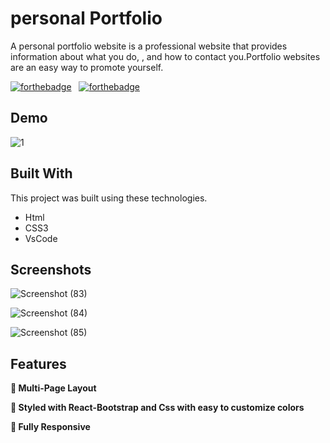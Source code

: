 
# personal Portfolio

A personal portfolio website is a professional website that provides information about what you do, , and how to contact you.Portfolio websites are an easy way to promote yourself.



[![forthebadge](https://forthebadge.com/images/badges/built-with-love.svg)](https://forthebadge.com) &nbsp;
[![forthebadge](https://forthebadge.com/images/badges/open-source.svg)](https://forthebadge.com) &nbsp;

## Demo

![1](https://user-images.githubusercontent.com/107365081/211529293-0d6c778f-c080-409a-8902-7bb2f048ee72.gif)

## Built With

This project was built using these technologies.

- Html
- CSS3
- VsCode

## Screenshots

![Screenshot (83)](https://user-images.githubusercontent.com/107365081/211529856-baef18da-065d-4888-bbc0-67529f6d7424.png)


![Screenshot (84)](https://user-images.githubusercontent.com/107365081/211529871-7c651d59-0798-4aa6-8bec-3cf9ac519f11.png)


![Screenshot (85)](https://user-images.githubusercontent.com/107365081/211529863-7bafb924-ad8e-4a38-ab75-6a81a0aa2190.png)



## Features

**📖 Multi-Page Layout**

**🎨 Styled with React-Bootstrap and Css with easy to customize colors**

**📱 Fully Responsive**

